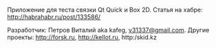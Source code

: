 Приложение для теста связки Qt Quick и Box 2D.
Статья на хабре: http://habrahabr.ru/post/133586/

Разработчик: Петров Виталий aka kafeg, v31337@gmail.com. 
Другие проекты: http://forsk.ru, http://kellot.ru, http:/skid.kz
